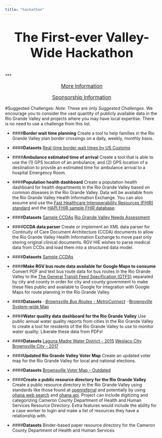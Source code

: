 ```yaml
---
title: "hackathon"
---
```


<p style="text-align: center; font-size: 300%; font-weight:bold;">
The First-ever Valley-Wide Hackathon</p>
***

<p style="text-align: center; font-size: 120%">
<a href="/user/pages/05.hackathon/pdfs/2018-RGV-Hackathon-Information.pdf" download>More Information</a>
</p>
<p style="text-align: center; font-size: 120%">
<a href="/user/pages/05.hackathon/pdfs/2018-RGV-Hackathon-Sponsor.pdf" download>Sponsorship Information</a>
</p>

#Suggested Challenges:
*Note:* These are only _Suggested Challenges_. We encourage you to consider the vast quantity of publicly available data in the Rio Grande Valley and projects where you may have local expertise. There is no need to use a challenge from this list.

+ ####**Border wait time planning**
Create a tool to help families in the Rio Grande Valley plan border crossings on a daily, weekly, monthly basis.
 + ####**Datasets**
 [Real-time border wait times by US Customs](https://bwt.cbp.gov/index.html)

+ ####**Ambulance estimated time of arrival**
Create a tool that is able to use the (1) GPS location of an ambulance, and (2) GPS location of a destination to provide an estimated time for ambulance arrival to a hospital Emergency Room.

+ ####**Population health dashboard**
Create a population health dashboard for health departments in the Rio Grande Valley based on common diseases in the Rio Grande Valley. Data will be available from the Rio Grande Valley Health Information Exchange. You can also assume and use the [Fast Healthcare Interoperability Resources (FHIR) standard](https://www.hl7.org/fhir/) and the [HAPI FHIR sample FHIR database](http://hapifhir.io/).
 + ####**Datasets**
 [Sample CCDAs](https://github.com/jmandel/sample_ccdas)
<a href="/user/pages/05.hackathon/pdfs/RHP5-Needs-Assessment-2012.pdf" download>Rio Grande Valley Needs Assessment</a>

+ ####**CCDA data parser**
Create or implement an XML data parser for Continuity of Care Document Architecture (CCDA) documents to allow the Rio Grande Valley Health Information Exchange to move past only storing original clinical documents. RGV HIE wishes to parse medical data from CCDs and load them into a structured data model.
 + ####**Datasets**
[Sample CCDAs](https://github.com/jmandel/sample_ccdas)

+ ####**Make RGV bus route data available for Google Maps to consume**
Convert PDF and text bus route data for bus routes in the Rio Grande Valley to the [The General Transit Feed Specification (GTFS)](https://developers.google.com/transit/gtfs/) separated by city and county in order for city and county government to make these files public and available to Google for integration with Google Maps for route planning in the Rio Grande Valley.
 + ####**Datasets**
 ⋅⋅*[Brownsville Bus Routes - MetroConnect](https://www.cob.us/701/Regional-Transportation)
 ⋅⋅*[Brownsville System-wide Map](https://www.cob.us/DocumentCenter/View/4017)

+ ####**Water quality data dashboard for the Rio Grande Valley**
Use public annual water quality reports from cities in the Rio Grande Valley to create a tool for residents of the Rio Grande Valley to use to monitor water quality. Liberate these data from PDFs!
 + ####**Datasets**
[Laguna Madre Water District - 2015](http://lagunamadrewater.com/Portals/0/2015%20Annual%20Drinking%20Water%20Quality%20Report%20TX0310005_2015_2016-05-26_11-26-23%286%29_1.pdf)
[Weslaco City](http://www.weslacotx.gov/open-government/water-quality-reports)
[Brownsville City - 2017](http://www.brownsville-pub.com/home/showdocument?id=34)

+ ####**Updated Rio Grande Valley Voter Map**
Create an updated voter map for the Rio Grande Valley for local and national elections.
 + ####**Datasets**
 [Brownsville Voter Map - Outdated](http://brownsvillevoters.com/)

+ ####**Create a public resource directory for the Rio Grande Valley**
Create a public resource directory in the Rio Grande Valley using standards like those found at [openreferral](https://openreferral.org/) and potentially by using [ohana web search](https://github.com/codeforamerica/ohana-web-search) and [ohana api](https://github.com/codeforamerica/ohana-api). Project can include digitizing and categorizing Cameron County Department of Health and Human Services Resource Directory. Extra features would include the ability for a case worker to login and make a list of resources they have a relationship with.
 + ####**Datasets**
 Binder-based paper resource directory for the Cameron County Department of Health and Human Services

<!-- <embed src="file_name.pdf" width="800px" height="2100px" /> -->
